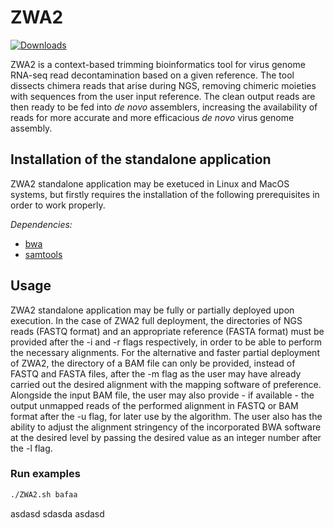 ZWA2
=======

[![Downloads](https://img.shields.io/github/downloads/konskons11/ZWA2/total?style=flat-square)](https://github.com/konskons11/ZWA2/releases)

ZWA2 is a context-based trimming bioinformatics tool for virus genome RNA-seq read decontamination based on a given reference. The tool dissects chimera reads that arise during NGS, removing chimeric moieties with sequences from the user input reference. The clean output reads are then ready to be fed into _de novo_ assemblers, increasing the availability of reads for more accurate and more efficacious _de novo_ virus genome assembly.

Installation of the standalone application
---------------
ZWA2 standalone application may be exetuced in Linux and MacOS systems, but firstly requires the installation of the following prerequisites in order to work properly.

_Dependencies:_
- [bwa](http://bio-bwa.sourceforge.net/)
- [samtools](http://www.htslib.org/)

Usage
---------------

ZWA2 standalone application may be fully or partially deployed upon execution. In the case of ZWA2 full deployment, the directories of NGS reads (FASTQ format) and an appropriate reference (FASTA format) must be provided after the -i and -r flags respectively, in order to be able to perform the necessary alignments. For the alternative and faster partial deployment of ZWA2, the directory of a BAM file can only be provided, instead of FASTQ and FASTA files, after the -m flag as the user may have already carried out the desired alignment with the mapping software of preference. Alongside the input BAM file, the user may also provide - if available - the output unmapped reads of the performed alignment in FASTQ or BAM format after the -u flag, for later use by the algorithm. The user also has the ability to adjust the alignment stringency of the incorporated BWA software at the desired level by passing the desired value as an integer number after the -l flag.

### Run examples

```sh
./ZWA2.sh bafaa
```

asdasd
sdasda
asdasd
